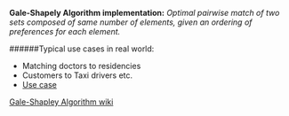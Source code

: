 **Gale-Shapely Algorithm implementation:** 
_Optimal pairwise match of two sets composed of same number of elements, given an ordering of preferences for each element._

######Typical use cases in real world:
* Matching doctors to residencies 
* Customers to Taxi drivers etc.
* [Use case](https://en.wikipedia.org/wiki/Stable_marriage_problem)

[Gale-Shapley Algorithm wiki](https://en.wikipedia.org/wiki/Gale%E2%80%93Shapley_algorithm)

